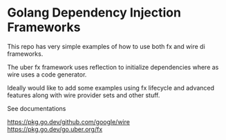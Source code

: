 

# Golang Dependency Injection Frameworks

This repo has very simple examples of how to use both fx and wire di frameworks.

The uber fx framework uses reflection to initialize dependencies where as wire uses a code generator.

Ideally would like to add some examples using fx lifecycle and advanced features
along with wire provider sets and other stuff.



See documentations

https://pkg.go.dev/github.com/google/wire
https://pkg.go.dev/go.uber.org/fx